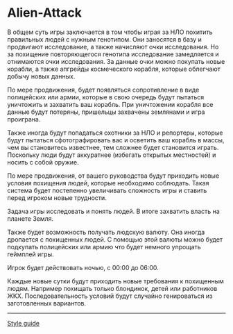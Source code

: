 # Alien-Attack

В общем суть игры заключается в том чтобы играя за НЛО похитить правильных людей с нужным генотипом. Они заносятся в базу и продвигают исследование, а также начисляют очки исследования. Но за похищение повторяющегося генотипа исследование замедляется и отнимаются очки исследования. За данные очки можно покупать новые корабли, а также апгрейды космеческого корабля, которые облегчают добычу новых данных.

По мере продвижения, будет появляться сопротивление в виде полицейских или армии, которые в свою очередь будут пытаться уничтожить и захватить ваш корабль. При уничтожении корабля все данные будут потеряны, пришельцы захвачены землянами и игра проиграна.

Также иногда будут попадаться охотники за НЛО и репортеры, которые будут пытаться сфотографировать вас и осветить ваш корабль в массы, чем вы становитесь известнее, тем сложнее будет становится играть. Поскольку люди будут аккуратнее (избегать открытых местностей) и носить с собой оружие.

По мере продвижения, от вашего руководства будут приходить новые условия похищения людей, которые необходимо соблюдать. Такая система будет постепенно увеличивать сложность игры и ставить перед игроком новые трудности.

Задача игры исследовать и понять людей. В итоге захватить власть на планете Земля.

Также будет возможность получать людскую валюту. Она иногда дропается с похищенных людей. С помощью этой валюты можно будет подкупать полицейских или армию что будет немного упрощать геймплей игры.

Игрок будет действовать ночью, с 00:00 до 06:00.

Каждые новые сутки будут приходить новые требования к похищенным людям. Например похищать только блондинок, детей или работников ЖКХ. Последовательность условий будут случайно генироваться из заготовленных вариантов.

---

[Style guide](https://github.com/Olivine-Labs/lua-style-guide)
